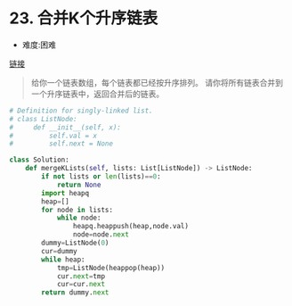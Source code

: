 # 23. 合并K个升序链表
* 难度:困难

[链接](https://leetcode-cn.com/problems/merge-k-sorted-lists/)
> 给你一个链表数组，每个链表都已经按升序排列。
> 请你将所有链表合并到一个升序链表中，返回合并后的链表。

```python
# Definition for singly-linked list.
# class ListNode:
#     def __init__(self, x):
#         self.val = x
#         self.next = None

class Solution:
    def mergeKLists(self, lists: List[ListNode]) -> ListNode:
        if not lists or len(lists)==0:
            return None 
        import heapq
        heap=[]
        for node in lists:
            while node:
                heapq.heappush(heap,node.val)
                node=node.next 
        dummy=ListNode(0)
        cur=dummy 
        while heap:
            tmp=ListNode(heappop(heap))
            cur.next=tmp 
            cur=cur.next 
        return dummy.next 
```
